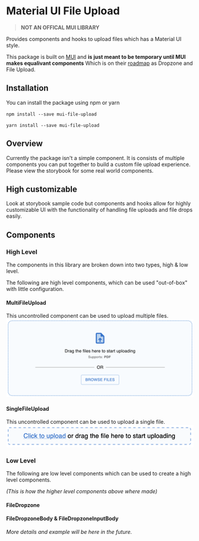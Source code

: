 # Material UI File Upload

> <b>NOT AN OFFICAL MUI LIBRARY</b>

Provides components and hooks to upload files which has a Material UI style.

This package is built on [MUI](https://mui.com) and <b>is just meant to be temporary until MUI makes equalivant components</b> Which is on their [roadmap](https://mui.com/material-ui/discover-more/roadmap/) as Dropzone and File Upload.

## Installation

You can install the package using npm or yarn

```
npm install --save mui-file-upload
```

```
yarn install --save mui-file-upload
```

## Overview

Currently the package isn't a simple component. It is consists of multiple components you can put together to build a custom file upload experience.
Please view the storybook for some real world components.

## High customizable

Look at storybook sample code but components and hooks allow for highly customizable UI with the functionality of handling file uploads and file drops easily.

## Components

### High Level
The components in this library are broken down into two types, high & low level.

The following are high level components, which can be used "out-of-box" with little configuration.

#### MultiFileUpload

This uncontrolled component can be used to upload multiple files.
![Multi File Upload Screenshot](./sample_pics/FileDropzone.png)

#### SingleFileUpload

This uncontrolled component can be used to upload a single file.
![Single File Upload  Screenshot](./sample_pics/FileDropzone%20Input.png)

### Low Level


The following are low level components which can be used to create a high level components. 

_(This is how the higher level components above where made)_

#### FileDropzone 

#### FileDropzoneBody & FileDropzoneInputBody


_More details and example will be here in the future._
